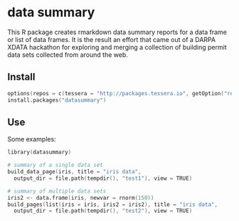 # data summary

This R package creates rmarkdown data summary reports for a data frame or list of data frames.  It is the result an effort that came out of a DARPA XDATA hackathon for exploring and merging a collection of building permit data sets collected from around the web.

## Install

```s
options(repos = c(tessera = "http://packages.tessera.io", getOption("repos")))
install.packages("datasummary")
```

## Use

Some examples:

```s
library(datasummary)

# summary of a single data set
build_data_page(iris, title = "iris data",
  output_dir = file.path(tempdir(), "test1"), view = TRUE)

# summary of multiple data sets
iris2 <- data.frame(iris, newvar = rnorm(150))
build_pages(list(iris = iris, iris2 = iris2), title = "iris data",
  output_dir = file.path(tempdir(), "test2"), view = TRUE)
```
